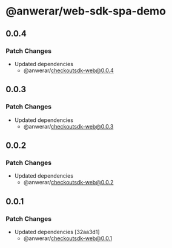 # @anwerar/web-sdk-spa-demo

## 0.0.4

### Patch Changes

-   Updated dependencies
    -   @anwerar/checkoutsdk-web@0.0.4

## 0.0.3

### Patch Changes

-   Updated dependencies
    -   @anwerar/checkoutsdk-web@0.0.3

## 0.0.2

### Patch Changes

-   Updated dependencies
    -   @anwerar/checkoutsdk-web@0.0.2

## 0.0.1

### Patch Changes

-   Updated dependencies [32aa3d1]
    -   @anwerar/checkoutsdk-web@0.0.1
